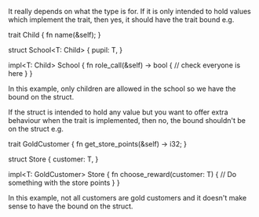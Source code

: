 

It really depends on what the type is for. If it is only intended to hold values which implement the trait, then yes, it should have the trait bound e.g.

trait Child {
    fn name(&self);
}

struct School<T: Child> {
    pupil: T,
}

impl<T: Child> School<T> {
    fn role_call(&self) -> bool {
        // check everyone is here
    }
}

In this example, only children are allowed in the school so we have the bound on the struct.

If the struct is intended to hold any value but you want to offer extra behaviour when the trait is implemented, then no, the bound shouldn't be on the struct e.g.

trait GoldCustomer {
    fn get_store_points(&self) -> i32;
}

struct Store<T> {
    customer: T,
}

impl<T: GoldCustomer> Store {
    fn choose_reward(customer: T) {
        // Do something with the store points
    }
}

In this example, not all customers are gold customers and it doesn't make sense to have the bound on the struct.
